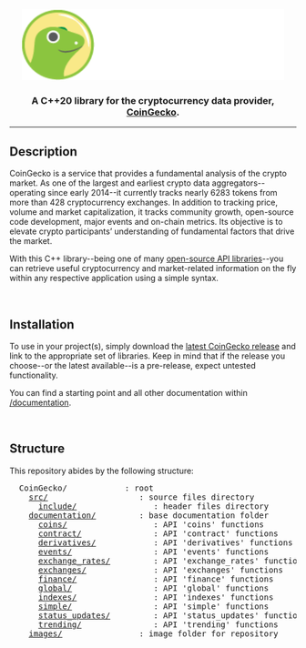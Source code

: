 <p align="center">
  <img width="460" height="125" src="/images/coingecko.jpg">
</p>
<h3 align="center">A C++20 library for the cryptocurrency data provider, <a href="https://www.coingecko.com/">CoinGecko</a>.</h3>
<hr>
<h2>Description</h2>
<p>CoinGecko is a service that provides a fundamental analysis of the crypto market. As one of the largest and earliest crypto data aggregators--operating since early 2014--it currently tracks nearly 6283 tokens from more than 428 cryptocurrency exchanges. In addition to tracking price, volume and market capitalization, it tracks community growth, open-source code development, major events and on-chain metrics. Its objective is to elevate crypto participants’ understanding of fundamental factors that drive the market.</p>

<p>With this C++ library--being one of many <a href="https://www.coingecko.com/en/api">open-source API libraries</a>--you can retrieve useful cryptocurrency and market-related information on the fly within any respective application using a simple syntax.</p>
<br>
<h2>Installation</h2>
<p>To use in your project(s), simply download the <a href="https://github.com/D7EAD/CoinGecko/releases">latest CoinGecko release</a> and link to the appropriate set of libraries. Keep in mind that if the release you choose--or the latest available--is a pre-release, expect untested functionality.

You can find a starting point and all other documentation within <a href="/documentation">/documentation</a>.</p>

<br>
<h2>Structure</h2>
<p>This repository abides by the following structure:</p>
<pre>
  CoinGecko/            : root
    <a href="/src">src/</a>                   : source files directory
      <a href="/src/include">include/</a>                : header files directory
    <a href="/documentation">documentation/</a>         : base documentation folder
      <a href="/documentation/coins">coins/</a>                  : API 'coins' functions
      <a href="/documentation/contract">contract/</a>               : API 'contract' functions
      <a href="/documentation/derivatives">derivatives/</a>            : API 'derivatives' functions
      <a href="/documentation/events">events/</a>                 : API 'events' functions
      <a href="/documentation/exchange_rates">exchange_rates/</a>         : API 'exchange_rates' functions 
      <a href="/documentation/exchanges">exchanges/</a>              : API 'exchanges' functions
      <a href="/documentation/finance">finance/</a>                : API 'finance' functions
      <a href="/documentation/global">global/</a>                 : API 'global' functions
      <a href="/documentation/indexes">indexes/</a>                : API 'indexes' functions
      <a href="/documentation/simple">simple/</a>                 : API 'simple' functions
      <a href="/documentation/status_updates">status_updates/</a>         : API 'status_updates' functions
      <a href="/documentation/trending">trending/</a>               : API 'trending' functions
    <a href="/images">images/</a>                : image folder for repository
</pre>
